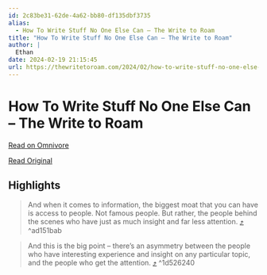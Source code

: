 ```yaml
---
id: 2c83be31-62de-4a62-bb80-df135dbf3735
alias:
  - How To Write Stuff No One Else Can – The Write to Roam
title: "How To Write Stuff No One Else Can – The Write to Roam"
author: |
  Ethan
date: 2024-02-19 21:15:45
url: https://thewritetoroam.com/2024/02/how-to-write-stuff-no-one-else-can
---
```


# How To Write Stuff No One Else Can – The Write to Roam

[Read on Omnivore](https://omnivore.app/me/how-to-write-stuff-no-one-else-can-the-write-to-roam-18dc3398d1e)

[Read Original](https://thewritetoroam.com/2024/02/how-to-write-stuff-no-one-else-can)

## Highlights

> And when it comes to information, the biggest moat that you can have is access to people. Not famous people. But rather, the people behind the scenes who have just as much insight and far less attention. [⤴️](https://omnivore.app/me/how-to-write-stuff-no-one-else-can-the-write-to-roam-18dc3398d1e#ad151bab-28e3-49ff-871b-c7f3338c8731)  ^ad151bab

> And this is the big point – there’s an asymmetry between the people who have interesting experience and insight on any particular topic, and the people who get the attention. [⤴️](https://omnivore.app/me/how-to-write-stuff-no-one-else-can-the-write-to-roam-18dc3398d1e#1d526240-3d08-452e-8310-e68ce0f3a9cb)  ^1d526240

